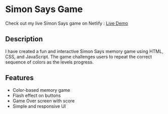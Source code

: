 # Simon Says Game

Check out my live Simon Says game on Netlify :   [Live Demo](https://simsongameyuva.netlify.app/)



## Description
I have created a fun and interactive Simon Says memory game using HTML, CSS, and JavaScript. The game challenges users to repeat the correct sequence of colors as the levels progress.

## Features
- Color-based memory game  
- Flash effect on buttons  
- Game Over screen with score  
- Simple and responsive UI
